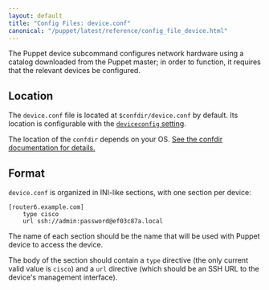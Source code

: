 ```yaml
---
layout: default
title: "Config Files: device.conf"
canonical: "/puppet/latest/reference/config_file_device.html"
---
```


[deviceconfig]: /puppet/4.1/reference/configuration.html#deviceconfig

The Puppet device subcommand configures network hardware using a catalog downloaded from the Puppet master; in order to function, it requires that the relevant devices be configured.

## Location

The `device.conf` file is located at `$confdir/device.conf` by default. Its location is configurable with the [`deviceconfig` setting][deviceconfig].

The location of the `confdir` depends on your OS. [See the confdir documentation for details.][confdir]

[confdir]: ./dirs_confdir.html

## Format

`device.conf` is organized in INI-like sections, with one section per device:

    [router6.example.com]
        type cisco
        url ssh://admin:password@ef03c87a.local

The name of each section should be the name that will be used with Puppet device to access the device.

The body of the section should contain a `type` directive (the only current valid value is `cisco`) and a `url` directive (which should be an SSH URL to the device's management interface).

